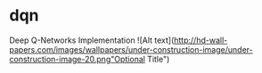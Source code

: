 # dqn
Deep Q-Networks Implementation
![Alt text](http://hd-wall-papers.com/images/wallpapers/under-construction-image/under-construction-image-20.png"Optional Title")
